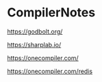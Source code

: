 # CompilerNotes

https://godbolt.org/

https://sharplab.io/

https://onecompiler.com/

https://onecompiler.com/redis

